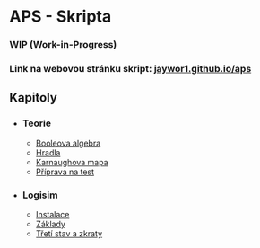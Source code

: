 # APS - Skripta

### WIP (Work-in-Progress)

### Link na webovou stránku skript: [jaywor1.github.io/aps](http://jaywor1.github.io/aps)

## Kapitoly

- ### Teorie
	- [Booleova algebra](/kapitoly/booleova-algebra.md)
	- [Hradla](/kapitoly/hradla.md)
	- [Karnaughova mapa](/kapitoly/karnaughova-mapa.md)
    - [Příprava na test](/kapitoly/teorie-priprava-test.md)

- ### Logisim
	- [Instalace](/kapitoly/logisim-instalace.md)
    - [Základy](/kapitoly/logisim-zaklady.md)
	- [Třetí stav a zkraty](/kapitoly/stavy.md)

